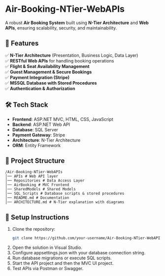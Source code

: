# **Air-Booking-NTier-WebAPIs**  

A robust **Air Booking System** built using **N-Tier Architecture** and **Web APIs**, ensuring scalability, security, and maintainability.  

## **📌 Features**  
✅ **N-Tier Architecture** (Presentation, Business Logic, Data Layer)  
✅ **RESTful Web APIs** for handling booking operations  
✅ **Flight & Seat Availability Management**  
✅ **Guest Management & Secure Bookings**  
✅ **Payment Integration (Stripe)**  
✅ **MSSQL Database with Stored Procedures**  
✅ **Authentication & Authorization**  

## **🛠️ Tech Stack**  
- **Frontend**: ASP.NET MVC, HTML, CSS, JavaScript  
- **Backend**: ASP.NET Web API  
- **Database**: SQL Server  
- **Payment Gateway**: Stripe  
- **Architecture**: N-Tier Architecture  
- **ORM**: Entity Framework  

## **📂 Project Structure**  
```
/Air-Booking-NTier-WebAPIs 
│── APIs # Web API layer 
│── Repositories # Data Access Layer 
│── AirBooking # MVC Frontend 
│── SharedModels # Shared Models 
│── SQL_Scripts # Database scripts & stored procedures 
│── README.md # Documentation 
│── ARCHITECTURE.md # N-Tier explanation with diagrams
```

## **🚀 Setup Instructions**  
1. Clone the repository:  
   ```sh
   git clone https://github.com/your-username/Air-Booking-NTier-WebAPIs.git
2. Open the solution in Visual Studio.
3. Configure appsettings.json with your database connection string.
4. Run database migrations or execute SQL scripts.
5. Start the API project and then the MVC UI project.
6. Test APIs via Postman or Swagger.
